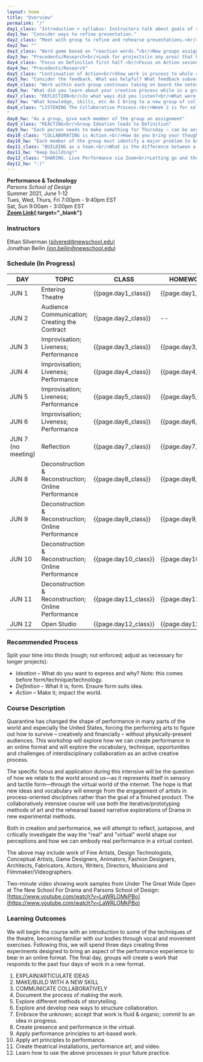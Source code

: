 ```yaml
---
layout: home
title: "Overview"
permalink: "/"
day1_class: "Introduction + syllabus: Instructors talk about goals of class, students introduce themselves, where they’re from, their own practice, and what they think “performance”. Theatre exercises. Performance 1 Assigned; break out into groups to work on project."
day1_hw: "Consider ways to refine presentation."
day2_class: "Meet with group to refine and rehearse presentations.<br/>Each performance/presentation discussed with entire class.<br/>Each student writes a word or words to describe their own feelings about what they’ve seen and keeps it in their private notebook."
day2_hw: ""
day3_class: "Word game based on “reaction words.”<br/>New groups assigned.<br/>Ideation, Definition, Action process begins."
day3_hw: "Precedents/Research<br/>Look for projects(in any area) that have inspired you and might be helpful to share with your group."
day4_class: "Focus on Definition first half.<br/>Focus on Action second half."
day4_hw: "Precedents/Research"
day5_class: "Continuation of Action<br/>Show work in process to whole class. Reactions to make sure Definition is being communicated clearly. General discussion of tools that can help piece."
day5_hw: "Consider the feedback. What was helpful? What feedback subverts your intent? Take notes to share with your group."
day6_class: "Work within each group continues taking on board the notes and suggestions of the whole class.<br/>Presentations of more fully realized pieces."
day6_hw: "What did you learn about your creative process while in a group setting?"
day7_class: "REFLECTION<br/>In what ways did you listen?<br/>What were moments where you thought you were listening but you were not?<br/>Which methods of reaching consensus worked?<br/>Which methods of reaching consensus failed?"
day7_hw: "What knowledge, skills, etc do I bring to a new group of collaborators?<br/>What do I need to keep in mind while working in a group?"
day8_class: "LISTENING The Collaborative Process.<br/>Week 2 is for self-directed, motivated learning. Each group takes on a life of its own using the methods and tools from the first week.
"
day8_hw: "As a group, give each member of the group an assignment"
day9_class: "REACTING<br/>Group Ideation leads to Definition"
day9_hw: "Each person needs to make something for Thursday – can be anything"
day10_class: "COLLABORATING is Action.<br/>How do you bring your thoughts and feelings to a creative process that is not solely your own?"
day10_hw: "Each member of the group must identify a major problem to be solved on Friday (could be technical, performance related, etc)."
day11_class: "BUILDING as a team.<br/>What is the difference between a contribution and letting go? How does an artistic creative endeavor with disparate elements become a holistic experience? Performance 3 shared; Performance 4 assigned."
day11_hw: "Keep building!"
day12_class: "SHARING. Live Performance via Zoom<br/>Letting go and then taking in what the shared experience means in a creative project. How can I bring this experience into my own practice moving forward?"
day12_hw: ":)"
---
```


**Performance & Technology**  
_Parsons School of Design_  
Summer 2021, June 1-12  
Tues, Wed, Thurs, Fri 7:00pm - 9:40pm EST  
Sat, Sun 9:00am - 3:00pm EST  
**[Zoom Link](https://NewSchool.zoom.us/j/93521164740?pwd=YzlnTUdKdUY1TTVBai93SmgxR0FRZz09){:target="\_blank"}**

### Instructors

Ethan Silverman [(silvered@newschool.edu)](mailto:silvered@newschool.edu)  
Jonathan Beilin [(jon.beilin@newschool.edu)](mailto:jon.beilin@newschool.edu)

### Schedule (In Progress)

| DAY | TOPIC | CLASS | HOMEWORK |
| --- | --- | --- | --- |
| JUN 1 | Entering Theatre | {{page.day1_class}} | {{page.day1_hw}} |
| JUN 2 | Audience Communication; Creating the Contract | {{page.day2_class}} | -- |
| JUN 3 | Improvisation; Liveness; Performance | {{page.day3_class}} | {{page.day3_hw}} |
| JUN 4 | Improvisation; Liveness; Performance | {{page.day4_class}} | {{page.day4_hw}} |
| JUN 5 | Improvisation; Liveness; Performance | {{page.day5_class}} | {{page.day5_hw}} |
| JUN 6 | Improvisation; Liveness; Performance | {{page.day6_class}} | {{page.day6_hw}} |
| JUN 7 (no meeting) | Reflection | {{page.day7_class}} | {{page.day7_hw}} |
| JUN 8 | Deconstruction & Reconstruction; Online Performance | {{page.day8_class}} | {{page.day8_hw}} |
| JUN 9 | Deconstruction & Reconstruction; Online Performance | {{page.day9_class}} | {{page.day9_hw}} |
| JUN 10 | Deconstruction & Reconstruction; Online Performance | {{page.day10_class}} | {{page.day10_hw}} |
| JUN 11 | Deconstruction & Reconstruction; Online Performance | {{page.day11_class}} | {{page.day11_hw}} |
| JUN 12 | Open Studio | {{page.day12_class}} | {{page.day12_hw}} |

### Recommended Process

Split your time into thirds (rough; not enforced; adjust as necessary for longer projects):

- _Ideation_ &#x2013; What do you want to express and why? Note: this comes before form/technique/technology.
- _Definition_ &#x2013; What it is; form. Ensure form suits idea.
- _Action_ &#x2013; Make it; impact the world.

### Course Description

Quarantine has changed the shape of performance in many parts of the world and especially the United States, forcing the performing arts to figure out how to survive &#x2013; creatively and financially &#x2013; without physically-present audiences. This workshop will explore how we can create performance in an online format and will explore the vocabulary, technique, opportunities and challenges of interdisciplinary collaboration as an active creative process.

The specific focus and application during this intensive will be the question of how we relate to the world around us—as it represents itself in sensory and tactile form—through the virtual world of the internet. The hope is that new ideas and vocabulary will emerge from the engagement of artists in process-oriented disciplines rather than the goal of a finished product. The collaboratively intensive course will use both the iterative/prototyping methods of art and the rehearsal based narrative explorations of Drama in new experimental methods.

Both in creation and performance, we will attempt to reflect, juxtapose, and critically investigate the way the "real" and "virtual" world shape our perceptions and how we can embody real performance in a virtual context.

The above may include work of Fine Artists, Design Technologists, Conceptual Artists, Game Designers, Animators, Fashion Designers, Architects, Fabricators, Actors, Writers, Directors, Musicians and Filmmaker/Videographers.

Two-minute video showing work samples from Under The Great Wide Open at The New School For Drama and Parsons School of Design: [https://www.youtube.com/watch?v=LaWRLOMkPBo](https://www.youtube.com/watch?v=LaWRLOMkPBo)

### Learning Outcomes

We will begin the course with an introduction to some of the techniques of the theatre, becoming familiar with our bodies through vocal and movement exercises. Following this, we will spend three days creating three experiments designed to bring an aspect of the performance experience to bear in an online format. The final day, groups will create a work that responds to the past four days of work in a new format.

1. EXPLAIN/ARTICULATE IDEAS
2. MAKE/BUILD WITH A NEW SKILL
3. COMMUNICATE COLLABORATIVELY
4. Document the process of making the work.
5. Explore different methods of storytelling.
6. Explore and develop new ways to structure collaboration.
7. Embrace the unknown; accept that work is fluid & organic; commit to an idea in progress.
8. Create presence and performance in the virtual.
9. Apply performance principles to art-based work.
10. Apply art principles to performance.
11. Create theatrical installations, performance art, and video.
12. Learn how to use the above processes in your future practice.
